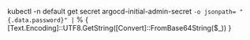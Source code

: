 kubectl -n default get secret argocd-initial-admin-secret `
-o jsonpath=
"{.data.password}" | `
% { [Text.Encoding]::UTF8.GetString([Convert]::FromBase64String($_)) }
